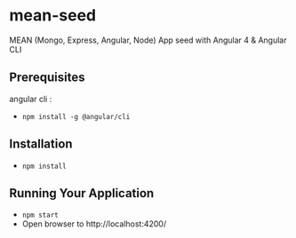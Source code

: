 # mean-seed
MEAN (Mongo, Express, Angular, Node) App seed with Angular 4 &amp; Angular CLI
## Prerequisites
angular cli :
* `npm install -g @angular/cli`

## Installation 
* `npm install`

## Running Your Application
* `npm start`
* Open browser to http://localhost:4200/
